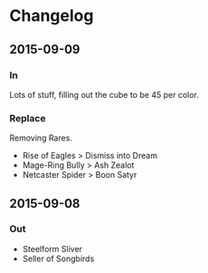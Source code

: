 # Changelog

## 2015-09-09

### In

Lots of stuff, filling out the cube to be 45 per color.

### Replace

Removing Rares.

*  Rise of Eagles   > Dismiss into Dream
*  Mage-Ring Bully  > Ash Zealot
*  Netcaster Spider > Boon Satyr

## 2015-09-08

### Out

* Steelform Sliver
* Seller of Songbirds

